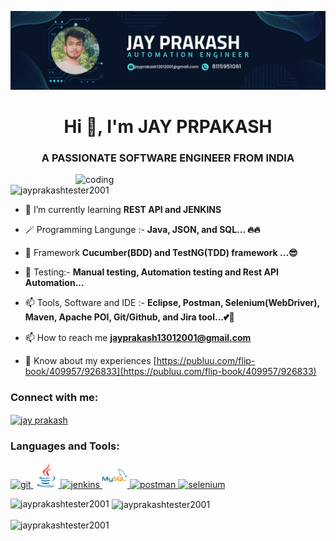 ![logo](https://github.com/jayprakashtester2001/jayprakashtester2001/blob/main/Github%20Banner.jpg)
<h1 align="center">Hi 👋, I'm JAY PRPAKASH</h1>
<h3 align="center">A PASSIONATE SOFTWARE ENGINEER FROM INDIA</h3>
<img align="right" alt="coding" width="400" src="https://cdn.dribbble.com/users/730703/screenshots/6581243/avento.gif"/>

<p align="left"> <img src="https://komarev.com/ghpvc/?username=jayprakashtester2001&label=Profile%20views&color=0e75b6&style=flat" alt="jayprakashtester2001" /> </p>

- 🌱 I’m currently learning **REST API and JENKINS**
- 🪄 Programming Langunge :- **Java, JSON, and SQL... 🔥🔥**
- 🌱 Framework  **Cucumber(BDD) and TestNG(TDD) framework ...😎**
- 👀 Testing:- **Manual testing, Automation testing and Rest API Automation...**
- 📫 Tools, Software and IDE :- **Eclipse, Postman, Selenium(WebDriver), Maven, Apache POI, Git/Github, and Jira tool...💕💞**

- 📫 How to reach me **jayprakash13012001@gmail.com**

- 📄 Know about my experiences [https://publuu.com/flip-book/409957/926833](https://publuu.com/flip-book/409957/926833)

<h3 align="left">Connect with me:</h3>
<p align="left">
<a href="https://linkedin.com/in/jay prakash" target="blank"><img align="center" src="https://raw.githubusercontent.com/rahuldkjain/github-profile-readme-generator/master/src/images/icons/Social/linked-in-alt.svg" alt="jay prakash" height="30" width="40" /></a>
</p>

<h3 align="left">Languages and Tools:</h3>
<p align="left"> <a href="https://git-scm.com/" target="_blank" rel="noreferrer"> <img src="https://www.vectorlogo.zone/logos/git-scm/git-scm-icon.svg" alt="git" width="40" height="40"/> </a> <a href="https://www.java.com" target="_blank" rel="noreferrer"> <img src="https://raw.githubusercontent.com/devicons/devicon/master/icons/java/java-original.svg" alt="java" width="40" height="40"/> </a> <a href="https://www.jenkins.io" target="_blank" rel="noreferrer"> <img src="https://www.vectorlogo.zone/logos/jenkins/jenkins-icon.svg" alt="jenkins" width="40" height="40"/> </a> <a href="https://www.mysql.com/" target="_blank" rel="noreferrer"> <img src="https://raw.githubusercontent.com/devicons/devicon/master/icons/mysql/mysql-original-wordmark.svg" alt="mysql" width="40" height="40"/> </a> <a href="https://postman.com" target="_blank" rel="noreferrer"> <img src="https://www.vectorlogo.zone/logos/getpostman/getpostman-icon.svg" alt="postman" width="40" height="40"/> </a> <a href="https://www.selenium.dev" target="_blank" rel="noreferrer"> <img src="https://raw.githubusercontent.com/detain/svg-logos/780f25886640cef088af994181646db2f6b1a3f8/svg/selenium-logo.svg" alt="selenium" width="40" height="40"/> </a> </p>

<p><img align="left" src="https://github-readme-stats.vercel.app/api/top-langs?username=jayprakashtester2001&show_icons=true&locale=en&layout=compact" alt="jayprakashtester2001" /></p>

<p>&nbsp;<img align="center" src="https://github-readme-stats.vercel.app/api?username=jayprakashtester2001&show_icons=true&locale=en" alt="jayprakashtester2001" /></p>

<p><img align="center" src="https://github-readme-streak-stats.herokuapp.com/?user=jayprakashtester2001&" alt="jayprakashtester2001" /></p>
